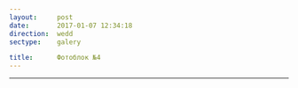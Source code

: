 ```yaml
---
layout:     post
date:       2017-01-07 12:34:18
direction:  wedd
sectype:    galery

title:      Фотоблок №4
---
```


<section class="wedd_galery">                       
        <div id="fotoblock-4" class="owl-carousel owl-theme">
            <a href="#galery" class="item"><div class="img_inline" style="background-image: url(../images/wedd/4_1.jpg"></div></a>
            <a href="#galery" class="item"><div class="img_inline" style="background-image: url(../images/wedd/4_2.png"></div></a>
            <a href="#galery" class="item"><div class="img_inline" style="background-image: url(../images/wedd/4_3.jpg"></div></a>
            <a href="#galery" class="item"><div class="img_inline" style="background-image: url(../images/wedd/4_4.jpg"></div></a>
            <a href="#galery" class="item"><div class="img_inline" style="background-image: url(../images/wedd/4_5.jpg"></div></a>
            <a href="#galery" class="item"><div class="img_inline" style="background-image: url(../images/wedd/4_6.jpg"></div></a>
        </div>
    <hr class="style-wedd">
</section>
